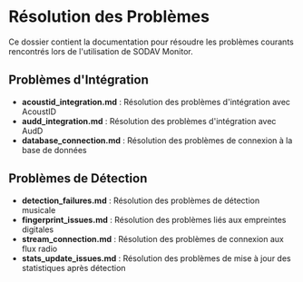 # Résolution des Problèmes

Ce dossier contient la documentation pour résoudre les problèmes courants rencontrés lors de l'utilisation de SODAV Monitor.

## Problèmes d'Intégration

- **acoustid_integration.md** : Résolution des problèmes d'intégration avec AcoustID
- **audd_integration.md** : Résolution des problèmes d'intégration avec AudD
- **database_connection.md** : Résolution des problèmes de connexion à la base de données

## Problèmes de Détection

- **detection_failures.md** : Résolution des problèmes de détection musicale
- **fingerprint_issues.md** : Résolution des problèmes liés aux empreintes digitales
- **stream_connection.md** : Résolution des problèmes de connexion aux flux radio
- **stats_update_issues.md** : Résolution des problèmes de mise à jour des statistiques après détection
